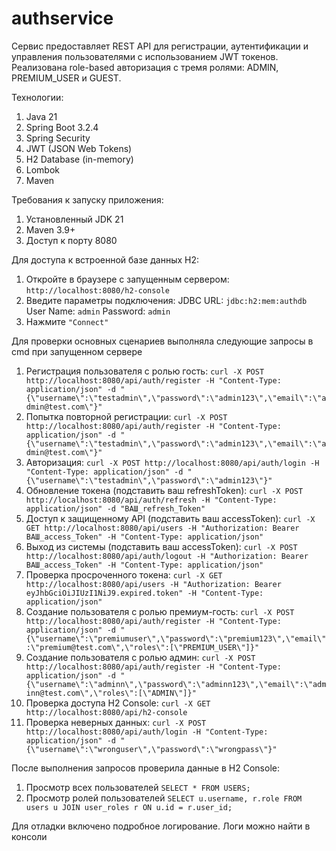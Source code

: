 # authservice
Сервис предоставляет REST API для регистрации, аутентификации и управления пользователями с использованием JWT токенов. Реализована role-based авторизация с тремя ролями: ADMIN, PREMIUM_USER и GUEST.

Технологии:
1. Java 21
2. Spring Boot 3.2.4
3. Spring Security
4. JWT (JSON Web Tokens)
5. H2 Database (in-memory)
6. Lombok
7. Maven

Требования к запуску приложения:
1. Установленный JDK 21
2. Maven 3.9+
3. Доступ к порту 8080

Для доступа к встроенной базе данных H2:
1. Откройте в браузере с запущенным сервером: `http://localhost:8080/h2-console`
2. Введите параметры подключения:
JDBC URL: `jdbc:h2:mem:authdb`
User Name: `admin`
Password: `admin`
3. Нажмите `"Connect"`

Для проверки основных сценариев выполняла следующие запросы в cmd при запущенном сервере
1. Регистрация пользователя с ролью гость:
`curl -X POST http://localhost:8080/api/auth/register -H "Content-Type: application/json" -d "{\"username\":\"testadmin\",\"password\":\"admin123\",\"email\":\"admin@test.com\"}"`
2. Попытка повторной регистрации:
   `curl -X POST http://localhost:8080/api/auth/register -H "Content-Type: application/json" -d "{\"username\":\"testadmin\",\"password\":\"admin123\",\"email\":\"admin@test.com\"}"`
3. Авторизация:
   `curl -X POST http://localhost:8080/api/auth/login -H "Content-Type: application/json" -d "{\"username\":\"testadmin\",\"password\":\"admin123\"}"`
4. Обновление токена (подставить ваш refreshToken):
   `curl -X POST http://localhost:8080/api/auth/refresh -H "Content-Type: application/json" -d "ВАШ_refresh_Token"`
5. Доступ к защищенному API (подставить ваш accessToken):
   `curl -X GET http://localhost:8080/api/users -H "Authorization: Bearer ВАШ_access_Token" -H "Content-Type: application/json"`
6. Выход из системы (подставить ваш accessToken):
   `curl -X POST http://localhost:8080/api/auth/logout -H "Authorization: Bearer ВАШ_access_Token" -H "Content-Type: application/json"`
7. Проверка просроченного токена:
   `curl -X GET http://localhost:8080/api/users -H "Authorization: Bearer eyJhbGciOiJIUzI1NiJ9.expired.token" -H "Content-Type: application/json"`
8. Создание пользователя с ролью премиум-гость:
   `curl -X POST http://localhost:8080/api/auth/register -H "Content-Type: application/json" -d "{\"username\":\"premiumuser\",\"password\":\"premium123\",\"email\":\"premium@test.com\",\"roles\":[\"PREMIUM_USER\"]}"`
9. Создание пользователя с ролью админ:
   `curl -X POST http://localhost:8080/api/auth/register -H "Content-Type: application/json" -d "{\"username\":\"adminn\",\"password\":\"adminn123\",\"email\":\"adminn@test.com\",\"roles\":[\"ADMIN\"]}"`
10. Проверка доступа H2 Console:
    `curl -X GET http://localhost:8080/api/h2-console`
11. Проверка неверных данных:
    `curl -X POST http://localhost:8080/api/auth/login -H "Content-Type: application/json" -d "{\"username\":\"wronguser\",\"password\":\"wrongpass\"}"`

После выполнения запросов проверила данные в H2 Console:
1. Просмотр всех пользователей
`SELECT * FROM USERS;`
2. Просмотр ролей пользователей
`SELECT u.username, r.role FROM users u JOIN user_roles r ON u.id = r.user_id;`

Для отладки включено подробное логирование. Логи можно найти в консоли